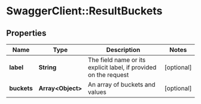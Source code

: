# SwaggerClient::ResultBuckets

## Properties
Name | Type | Description | Notes
------------ | ------------- | ------------- | -------------
**label** | **String** | The field name or its explicit label, if provided on the request | [optional] 
**buckets** | **Array&lt;Object&gt;** | An array of buckets and values | [optional] 


